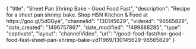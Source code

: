{
    "title": "Sheet Pan Shrimp Bake - Good Food Fast",
    "description": "Recipe for a sheet pan shrimp bake. Shop HSN Kitchen & Food at https:\/\/goo.gl\/5d0Gya",
    "channelid": "130145629",
    "videoid": "96565829",
    "date_created": "1496757867",
    "date_modified": "1499888285",
    "type": "captivate",
    "layout": "channelVideo",
    "url": "\/good-food-fast\/hsn-good-food-fast-sheet-pan-shrimp-bake-vd11969\/130145629-96565829"
}